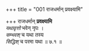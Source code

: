 +++
title = "001 राजधर्मान् प्रवक्ष्यामि"

+++
राजधर्मान् **प्रवक्ष्यामि**  
_यथावृत्तो_ भवेन् नृपः ।  
_सम्भवश्_ च यथा तस्य  
_सिद्धिश्_ च परमा यथा  ॥ ७.१ ॥